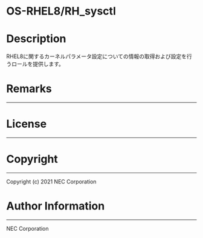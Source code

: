 OS-RHEL8/RH_sysctl
=======================================================
# Description
RHEL8に関するカーネルパラメータ設定についての情報の取得および設定を行うロールを提供します。

# Remarks
-------

# License
-------

# Copyright
---------
Copyright (c) 2021 NEC Corporation

# Author Information
------------------
NEC Corporation
